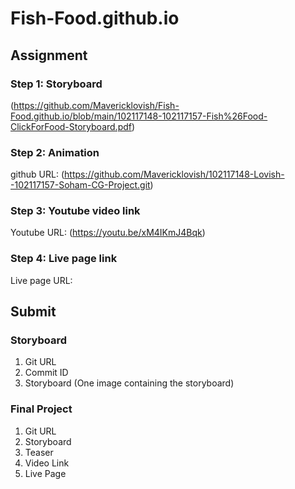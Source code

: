 # Fish-Food.github.io

## Assignment ##

### Step 1: Storyboard ###

(https://github.com/Mavericklovish/Fish-Food.github.io/blob/main/102117148-102117157-Fish%26Food-ClickForFood-Storyboard.pdf)

### Step 2: Animation ###

github URL: (https://github.com/Mavericklovish/102117148-Lovish--102117157-Soham-CG-Project.git)

### Step 3: Youtube video link ###

Youtube URL: (https://youtu.be/xM4IKmJ4Bqk)

### Step 4: Live page link ###

Live page URL:

## Submit ##

### Storyboard ###

1. Git URL
2. Commit ID
3. Storyboard (One image containing the storyboard)

### Final Project ###

1. Git URL
3. Storyboard
4. Teaser
5. Video Link
6. Live Page
